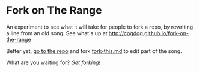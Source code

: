 # Fork on The Range
An experiment to see what it will take for people to fork a repo, by rewriting a line from an old song. See what's up at http://cogdog.github.io/fork-on-the-range

Better yet, [go to the repo](https://github.com/cogdog/fork-on-the-range/tree/gh-pages) and fork [fork-this.md](https://github.com/cogdog/fork-on-the-range/blob/gh-pages/fork-this.md) to edit part of the song. 

What are you waiting for? *Get forking!*
